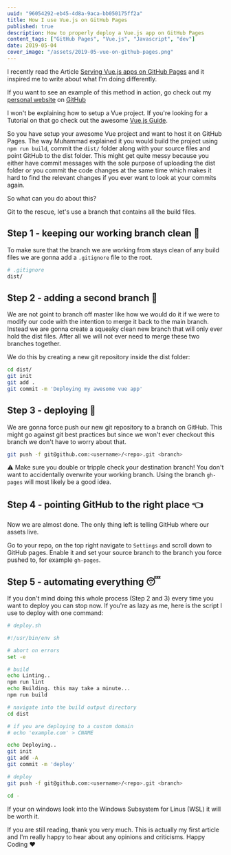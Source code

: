 ```yaml
---
uuid: "96054292-eb45-4d8a-9aca-bb050175ff2a"
title: How I use Vue.js on GitHub Pages
published: true
description: How to properly deploy a Vue.js app on GitHub Pages
content_tags: ["GitHub Pages", "Vue.js", "Javascript", "dev"]
date: 2019-05-04
cover_image: "/assets/2019-05-vue-on-github-pages.png"
---
```


I recently read the Article [Serving Vue.js apps on GitHub Pages](https://blog.usmanity.com/serving-vue-js-apps-on-github-pages/) and it inspired me to write about what I'm doing differently.

If you want to see an example of this method in action, go check out my [personal website](https://tiimb.work) on [GitHub](https://github.com/Tiim/Tiim.github.io)

I won't be explaining how to setup a Vue project. If you're looking for a Tutorial on that go check out the awesome [Vue.js Guide](https://vuejs.org/v2/guide/).

So you have setup your awesome Vue project and want to host it on GitHub Pages. The way Muhammad explained it you would build the project using `npm run build`, commit the `dist/` folder along with your source files and point GitHub to the dist folder. This might get quite messy because you either have commit messages with the sole purpose of uploading the dist folder or you commit the code changes at the same time which makes it hard to find the relevant changes if you ever want to look at your commits again.

So what can you do about this?

Git to the rescue, let's use a branch that contains all the build files.

## Step 1 - keeping our working branch clean 🛀

To make sure that the branch we are working from stays clean of any build files we are gonna add a `.gitignore` file to the root.

```sh
# .gitignore
dist/
```

## Step 2 - adding a second branch 🌳

We are not goint to branch off master like how we would do it if we were to modify our code with the intention to merge it back to the main branch. Instead we are gonna create a squeaky clean new branch that will only ever hold the dist files. After all we will not ever need to merge these two branches together.

We do this by creating a new git repository inside the dist folder:

```sh
cd dist/
git init
git add .
git commit -m 'Deploying my awesome vue app'
```

## Step 3 - deploying 🚚

We are gonna force push our new git repository to a branch on GitHub. This might go against git best practices but since we won't ever checkout this branch we don't have to worry about that.

```sh
git push -f git@github.com:<username>/<repo>.git <branch>
```

⚠️ Make sure you double or tripple check your destination branch! You don't want to accidentally overwrite your working branch. Using the branch `gh-pages` will most likely be a good idea.

## Step 4 - pointing GitHub to the right place 👈

Now we are almost done. The only thing left is telling GitHub where our assets live.

Go to your repo, on the top right navigate to `Settings` and scroll down to GitHub pages. Enable it and set your source branch to the branch you force pushed to, for example `gh-pages`.

## Step 5 - automating everything 😴

If you don't mind doing this whole process (Step 2 and 3) every time you want to deploy you can stop now. If you're as lazy as me, here is the script I use to deploy with one command:

```sh
# deploy.sh

#!/usr/bin/env sh

# abort on errors
set -e

# build
echo Linting..
npm run lint
echo Building. this may take a minute...
npm run build

# navigate into the build output directory
cd dist

# if you are deploying to a custom domain
# echo 'example.com' > CNAME

echo Deploying..
git init
git add -A
git commit -m 'deploy'

# deploy
git push -f git@github.com:<username>/<repo>.git <branch>

cd -

```

If your on windows look into the Windows Subsystem for Linus (WSL) it will be worth it.

If you are still reading, thank you very much. This is actually my first article and I'm really happy to hear about any opinions and criticisms.
Happy Coding ♥
